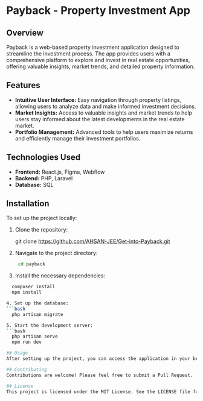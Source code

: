 # Payback - Property Investment App

## Overview

Payback is a web-based property investment application designed to streamline the investment process. The app provides users with a comprehensive platform to explore and invest in real estate opportunities, offering valuable insights, market trends, and detailed property information.

## Features

- **Intuitive User Interface:** Easy navigation through property listings, allowing users to analyze data and make informed investment decisions.
- **Market Insights:** Access to valuable insights and market trends to help users stay informed about the latest developments in the real estate market.
- **Portfolio Management:** Advanced tools to help users maximize returns and efficiently manage their investment portfolios.

## Technologies Used

- **Frontend:** React.js, Figma, Webflow
- **Backend:** PHP, Laravel
- **Database:** SQL

## Installation

To set up the project locally:

1. Clone the repository:

   git clone https://github.com/AHSAN-JEE/Get-into-Payback.git

2. Navigate to the project directory:
   ```bash
    cd payback


3. Install the necessary dependencies:
  ```bash
    composer install
    npm install

4. Set up the database:
  ```bash
    php artisan migrate
  
5. Start the development server:
  ```bash
    php artisan serve
    npm run dev
  
## Usage
After setting up the project, you can access the application in your browser at http://localhost:8000. The app allows you to explore real estate listings, analyze investment opportunities, and manage your investment portfolio.

## Contributing
Contributions are welcome! Please feel free to submit a Pull Request.

## License
This project is licensed under the MIT License. See the LICENSE file for more details.





